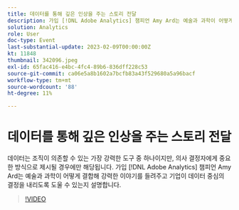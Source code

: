 ```yaml
---
title: 데이터를 통해 깊은 인상을 주는 스토리 전달
description: 가입 [!DNL Adobe Analytics] 챔피언 Amy Ard는 예술과 과학이 어떻게 결합해 강력한 이야기를 들려주고 기업이 데이터 중심의 결정을 내리도록 도울 수 있는지 설명합니다.
solution: Analytics
role: User
doc-type: Event
last-substantial-update: 2023-02-09T00:00:00Z
kt: 11848
thumbnail: 342096.jpeg
exl-id: 65fac416-e4bc-4fc4-89b6-836dff228c53
source-git-commit: ca06e5a8b1602a7bcfb83a43f529680a5a96bacf
workflow-type: tm+mt
source-wordcount: '88'
ht-degree: 11%

---
```


# 데이터를 통해 깊은 인상을 주는 스토리 전달

데이터는 조직이 의존할 수 있는 가장 강력한 도구 중 하나이지만, 의사 결정자에게 중요한 방식으로 제시될 경우에만 해당됩니다. 가입 [!DNL Adobe Analytics] 챔피언 Amy Ard는 예술과 과학이 어떻게 결합해 강력한 이야기를 들려주고 기업이 데이터 중심의 결정을 내리도록 도울 수 있는지 설명합니다.

>[!VIDEO](https://video.tv.adobe.com/v/342096/?quality=12&learn=on)
